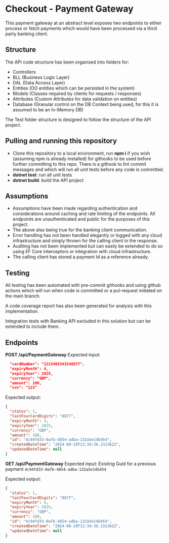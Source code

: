 # Checkout - Payment Gateway

This payment gateway at an abstract level exposes two endpoints to either process or fetch payments which would have been processed via a third party banking client.

## Structure

The API code structure has been organised into folders for:

- Controllers
- BLL (Business Logic Layer)
- DAL (Data Access Layer)
- Entities (OO entities which can be persisted in the system)
- Models (Classes required by clients for requests / responses)
- Attributes (Custom Attributes for data validation on entities)
- Database (Granular control on the DB Context being used, for this it is assumed to be an In-Memory DB)

The Test folder structure is designed to follow the structure of the API project.
	

## Pulling and running this repository

- Clone this repository to a local environment, run **npm i** if you wish (assuming npm is already installed) for githooks to be used before further committing to this repo. There is a githook to lint commit messages and which will run all unit tests before any code is committed.
- **dotnet test**: run all unit tests
- **dotnet build**: build the API project

## Assumptions

- Assumptions have been made regarding authentication and considerations around caching and rate limiting of the endpoints. All endpoints are unauthenticated and public for the purposes of this project.
- The above also being true for the banking client communication.
- Error handling has not been handled elegantly or logged with any cloud infrastructure and simply thrown for the calling client in the response.
- Auditing has not been implemented but can easily be extended to do so using EF Core interceptors or integration with cloud infrastructure.
- The calling client has stored a payment Id as a reference already.

## Testing

All testing has been automated with pre-commit githooks and using github actions which will run when code is committed or a pul-request initiated on the main branch.

A code coverage report has also been generated for analysis with this implementation.

Integration tests with Banking API excluded in this solution but can be extended to include them.

## Endpoints

**POST /api/PaymentGateway**
Expected input:
```json
  "cardNumber": "2222405343248877",
  "expiryMonth": 4,
  "expiryYear": 2025,
  "currency": "GBP",
  "amount": 100,
  "cvv": "123"
  ```

Expected output:
```json
{
  "status": 1,
  "lastFourCardDigits": "8877",
  "expiryMonth": 4,
  "expiryYear": 2025,
  "currency": "GBP",
  "amount": 100,
  "id": "4c94fd33-0afb-4854-adba-132a5e14b454",
  "createdDateTime": "2024-08-19T12:34:36.131362Z",
  "updatedDateTime": null
}
```

**GET /api/PaymentGateway**
Expected input:
Existing Guid for a previous payment
```4c94fd33-0afb-4854-adba-132a5e14b454 ```

Expected output:
```json
{
  "status": 1,
  "lastFourCardDigits": "8877",
  "expiryMonth": 4,
  "expiryYear": 2025,
  "currency": "GBP",
  "amount": 100,
  "id": "4c94fd33-0afb-4854-adba-132a5e14b454",
  "createdDateTime": "2024-08-19T12:34:36.131362Z",
  "updatedDateTime": null
}
```
